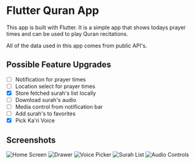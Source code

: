 # Flutter Quran App

This app is built with Flutter. It is a simple app that shows todays prayer times and can be used to play Quran recitations.

All of the data used in this app comes from public API's.

## Possible Feature Upgrades

- [ ] Notification for prayer times
- [ ] Location select for prayer times
- [x] Store fetched surah's list locally
- [ ] Download surah's audio
- [ ] Media control from notification bar
- [ ] Add surah's to favorites
- [x] Pick Ka'ri Voice

## Screenshots

![Home Screen](./assets/showcase/1.png)
![Drawer](./assets/showcase/2.png)
![Voice Picker](./assets/showcase/3.png)
![Surah List](./assets/showcase/4.png)
![Audio Controls](./assets/showcase/5.png)
